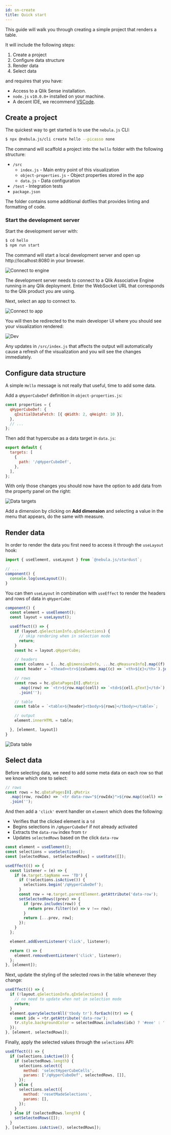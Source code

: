 ```yaml
---
id: sn-create
title: Quick start
---
```


This guide will walk you through creating a simple project that renders a table.

It will include the following steps:

1. Create a project
1. Configure data structure
1. Render data
1. Select data

and requires that you have:

- Access to a Qlik Sense installation.
- `node.js` `v10.0.0+` installed on your machine.
- A decent IDE, we recommend [VSCode](https://code.visualstudio.com/).

## Create a project

The quickest way to get started is to use the `nebula.js` CLI:

```bash
$ npx @nebula.js/cli create hello --picasso none
```

The command will scaffold a project into the `hello` folder with the following structure:

- `/src`
  - `index.js` - Main entry point of this visualization
  - `object-properties.js` - Object properties stored in the app
  - `data.js` - Data configuration
- `/test` - Integration tests
- `package.json`

The folder contains some additional dotfiles that provides linting and formatting of code.

### Start the development server

Start the development server with:

```bash
$ cd hello
$ npm run start
```

The command will start a local development server and open up http://localhost:8080 in your browser.

![Connect to engine](./assets/hub-connect.png)

The development server needs to connect to a Qlik Associative Engine running in any Qlik deployment. Enter the WebSocket URL that corresponds to the Qlik product you are using.

Next, select an app to connect to.

![Connect to app](./assets/hub-app.png)

You will then be redirected to the main developer UI where you should see your visualization rendered:

![Dev](./assets/hub-dev.png)

Any updates in `/src/index.js` that affects the output will automatically cause a refresh of the visualization and you will see the changes immediately.

## Configure data structure

A simple `Hello` message is not really that useful, time to add some data.

Add a `qHyperCubeDef` definition in `object-properties.js`:

```js
const properties = {
  qHyperCubeDef: {
    qInitialDataFetch: [{ qWidth: 2, qHeight: 10 }],
  },
  // ...
};
```

Then add that hypercube as a data target in `data.js`:

```js
export default {
  targets: [
    {
      path: '/qHyperCubeDef',
    },
  ],
};
```

With only those changes you should now have the option to add data from the property panel on the right:

![Data targets](./assets/tutorial-data-targets.png)

Add a dimension by clicking on **Add dimension** and selecting a value in the menu that appears, do the same with measure.

## Render data

In order to render the data you first need to access it through the `useLayout` hook:

```js
import { useElement, useLayout } from `@nebula.js/stardust`;

// ...
component() {
  console.log(useLayout());
}
```

You can then `useLayout` in combination with `useEffect` to render the headers and rows of data in `qHyperCube`:

```js
component() {
  const element = useElement();
  const layout = useLayout();

  useEffect(() => {
    if (layout.qSelectionInfo.qInSelections) {
      // skip rendering when in selection mode
      return;
    }
    const hc = layout.qHyperCube;

    // headers
    const columns = [...hc.qDimensionInfo, ...hc.qMeasureInfo].map((f) => f.qFallbackTitle);
    const header = `<thead><tr>${columns.map((c) => `<th>${c}</th>`).join('')}</tr></thead>`;

    // rows
    const rows = hc.qDataPages[0].qMatrix
      .map((row) => `<tr>${row.map((cell) => `<td>${cell.qText}</td>`).join('')}</tr>`)
      .join('');

    // table
    const table = `<table>${header}<tbody>${rows}</tbody></table>`;

    // output
    element.innerHTML = table;

  }, [element, layout])
}
```

![Data table](./assets/tutorial-table.png)

## Select data

Before selecting data, we need to add some meta data on each row so that we know which one to select:

```js
// rows
const rows = hc.qDataPages[0].qMatrix
  .map((row, rowIdx) => `<tr data-row="${rowIdx}">${row.map((cell) => `<td>${cell.qText}</td>`).join('')}</tr>`)
  .join('');
```

And then add a `'click'` event handler on `element` which does the following:

- Verifies that the clicked element is a `td`
- Begins selections in `/qHyperCubeDef` if not already activated
- Extracts the `data-row` index from `tr`
- Updates `selectedRows` based on the click `data-row`

```js
const element = useElement();
const selections = useSelections();
const [selectedRows, setSelectedRows] = useState([]);

useEffect(() => {
  const listener = (e) => {
    if (e.target.tagName === 'TD') {
      if (!selections.isActive()) {
        selections.begin('/qHyperCubeDef');
      }
      const row = +e.target.parentElement.getAttribute('data-row');
      setSelectedRows((prev) => {
        if (prev.includes(row)) {
          return prev.filter((v) => v !== row);
        }
        return [...prev, row];
      });
    }
  };

  element.addEventListener('click', listener);

  return () => {
    element.removeEventListener('click', listener);
  };
}, [element]);
```

Next, update the styling of the selected rows in the table whenever they change:

```js
useEffect(() => {
  if (!layout.qSelectionInfo.qInSelections) {
    // no need to update when not in selection mode
    return;
  }
  element.querySelectorAll('tbody tr').forEach((tr) => {
    const idx = +tr.getAttribute('data-row');
    tr.style.backgroundColor = selectedRows.includes(idx) ? '#eee' : '';
  });
}, [element, selectedRows]);
```

Finally, apply the selected values through the `selections` API:

```js
useEffect(() => {
  if (selections.isActive()) {
    if (selectedRows.length) {
      selections.select({
        method: 'selectHyperCubeCells',
        params: ['/qHyperCubeDef', selectedRows, []],
      });
    } else {
      selections.select({
        method: 'resetMadeSelections',
        params: [],
      });
    }
  } else if (selectedRows.length) {
    setSelectedRows([]);
  }
}, [selections.isActive(), selectedRows]);
```
